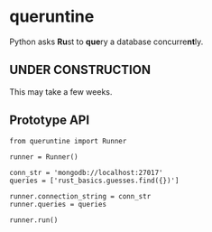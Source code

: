 # queruntine

Python asks **Ru**st to **que**ry a database concurre**nt**ly.

## UNDER CONSTRUCTION

This may take a few weeks.

## Prototype API

```
from queruntine import Runner

runner = Runner()

conn_str = 'mongodb://localhost:27017'
queries = ['rust_basics.guesses.find({})']

runner.connection_string = conn_str
runner.queries = queries

runner.run()
```
